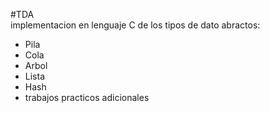 #TDA   
implementacion en lenguaje C de los tipos de dato abractos:
- Pila
- Cola
- Arbol
- Lista
- Hash
- trabajos practicos adicionales
